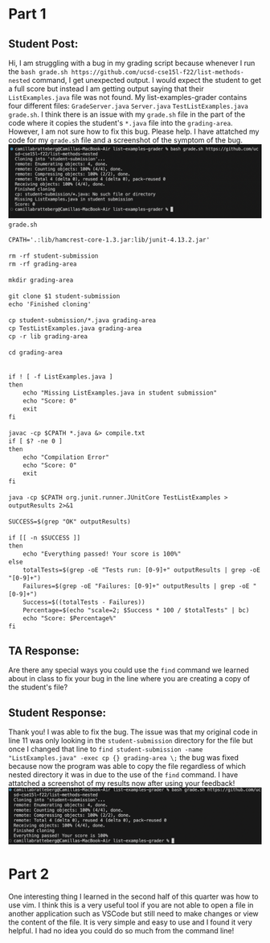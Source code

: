# Part 1
## Student Post:

Hi, I am struggling with a bug in my grading script because whenever I run the `bash grade.sh https://github.com/ucsd-cse15l-f22/list-methods-nested` command, I get unexpected output. I would expect the student to get a full score but instead I am getting output saying that their `ListExamples.java` file was not found.
My list-examples-grader contains four different files: `GradeServer.java` `Server.java` `TestListExamples.java` `grade.sh`.
I think there is an issue with my `grade.sh` file in the part of the code where it copies the student's `*.java` file into the `grading-area`. However, I am not sure how to fix this bug. 
Please help. I have attatched my code for my `grade.sh` file and a screenshot of the symptom of the bug.
![Image](Lab5-StudentPic1.png)
`grade.sh`
```
CPATH='.:lib/hamcrest-core-1.3.jar:lib/junit-4.13.2.jar'

rm -rf student-submission
rm -rf grading-area

mkdir grading-area

git clone $1 student-submission
echo 'Finished cloning'

cp student-submission/*.java grading-area
cp TestListExamples.java grading-area 
cp -r lib grading-area

cd grading-area


if ! [ -f ListExamples.java ]
then 
    echo "Missing ListExamples.java in student submission"
    echo "Score: 0"
    exit
fi

javac -cp $CPATH *.java &> compile.txt 
if [ $? -ne 0 ]
then
    echo "Compilation Error"
    echo "Score: 0"
    exit
fi

java -cp $CPATH org.junit.runner.JUnitCore TestListExamples > outputResults 2>&1

SUCCESS=$(grep "OK" outputResults)

if [[ -n $SUCCESS ]]
then 
    echo "Everything passed! Your score is 100%"
else
    totalTests=$(grep -oE "Tests run: [0-9]+" outputResults | grep -oE "[0-9]+")
    Failures=$(grep -oE "Failures: [0-9]+" outputResults | grep -oE "[0-9]+")
    Success=$((totalTests - Failures))
    Percentage=$(echo "scale=2; $Success * 100 / $totalTests" | bc)
    echo "Score: $Percentage%"
fi
```

## TA Response:

Are there any special ways you could use the `find` command we learned about in class to fix your bug in the line where you are creating a copy of the student's file?

## Student Response:

Thank you! I was able to fix the bug. The issue was that my original code in line 11 was only looking in the `student-submission` directory for the file but once I changed that line to 
`find student-submission -name "ListExamples.java" -exec cp {} grading-area \;` the bug was fixed because now the program was able to copy the file regardless of which nested directory it was in
due to the use of the `find` command. I have attatched a screenshot of my results now after using your feedback!
![Image](Lab5-StudentPic2.png)

# Part 2
One interesting thing I learned in the second half of this quarter was how to use vim. I think this is a very useful tool if you are not able to open a file in another application such as VSCode but still need to make changes or view the content of the file. It is very simple and easy to use and I found it very helpful. I had no idea you could do so much from the command line!

